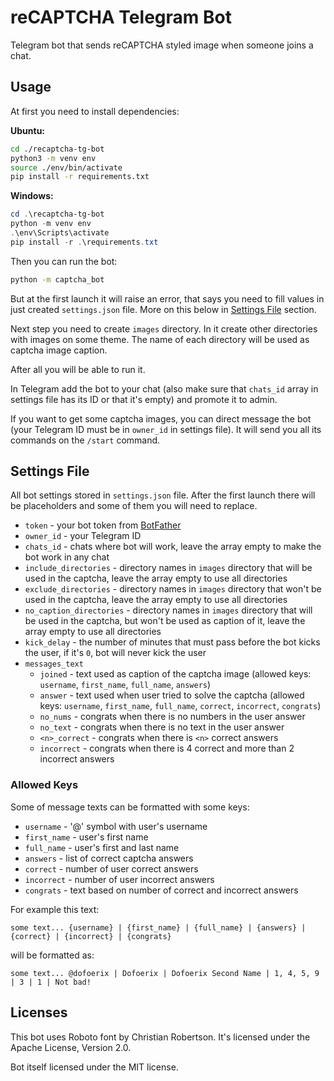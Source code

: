 # reCAPTCHA Telegram Bot

Telegram bot that sends reCAPTCHA styled image when someone joins a chat.

## Usage

At first you need to install dependencies:

**Ubuntu:**

```bash
cd ./recaptcha-tg-bot
python3 -m venv env
source ./env/bin/activate
pip install -r requirements.txt
```

**Windows:**

```powershell
cd .\recaptcha-tg-bot
python -m venv env
.\env\Scripts\activate
pip install -r .\requirements.txt
```

Then you can run the bot:

```bash
python -m captcha_bot
```

But at the first launch it will raise an error, that says you need to fill values in just created `settings.json` file. More on this below in [Settings File](#settings-file) section. 

Next step you need to create `images` directory. In it create other directories with images on some theme. The name of each directory will be used as captcha image caption.

After all you will be able to run it.

In Telegram add the bot to your chat (also make sure that `chats_id` array in settings file has its ID or that it's empty) and promote it to admin.

If you want to get some captcha images, you can direct message the bot (your Telegram ID must be in `owner_id` in settings file). It will send you all its commands on the `/start` command.

## Settings File

All bot settings stored in `settings.json` file. After the first launch there will be placeholders and some of them you will need to replace.

- `token` - your bot token from [BotFather](https://botfather.t.me/)
- `owner_id` - your Telegram ID
- `chats_id` - chats where bot will work, leave the array empty to make the bot work in any chat
- `include_directories` - directory names in `images` directory that will be used in the captcha, leave the array empty to use all directories 
- `exclude_directories` - directory names in `images` directory that won't be used in the captcha, leave the array empty to use all directories
- `no_caption_directories` - directory names in `images` directory that will be used in the captcha, but won't be used as caption of it, leave the array empty to use all directories
- `kick_delay` - the number of minutes that must pass before the bot kicks the user, if it's `0`, bot will never kick the user
- `messages_text`
  - `joined` - text used as caption of the captcha image (allowed keys: `username`, `first_name`, `full_name`, `answers`)
  - `answer` - text used when user tried to solve the captcha (allowed keys: `username`, `first_name`, `full_name`, `correct`, `incorrect`, `congrats`)
  - `no_nums` - congrats when there is no numbers in the user answer
  - `no_text` - congrats when there is no text in the user answer
  - `<n>_correct` - congrats when there is `<n>` correct answers
  - `incorrect` - congrats when there is 4 correct and more than 2 incorrect answers

### Allowed Keys

Some of message texts can be formatted with some keys:

- `username` - '\@' symbol with user's  username
- `first_name` - user's first name
- `full_name` - user's first and last name 
- `answers` - list of correct captcha answers
- `correct` - number of user correct answers
- `incorrect` - number of user incorrect answers
- `congrats` - text based on number of correct and incorrect answers

For example this text:

`some text... {username} | {first_name} | {full_name} | {answers} | {correct} | {incorrect} | {congrats}`

will be formatted as: 

`some text... @dofoerix | Dofoerix | Dofoerix Second Name | 1, 4, 5, 9 | 3 | 1 | Not bad!`

## Licenses

This bot uses Roboto font by Christian Robertson. It's licensed under the Apache License, Version 2.0.

Bot itself licensed under the MIT license.